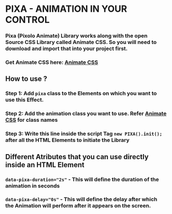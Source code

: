 # PIXA - ANIMATION IN YOUR CONTROL

### Pixa (Pixolo Animate) Library works along with the open Source CSS Library called Animate CSS. So you will need to download and import that into your project first.
### Get Animate CSS here: [Animate CSS](https://daneden.github.io/animate.css/)

## How to use ?

### Step 1: Add `pixa` class to the Elements on which you want to use this Effect.
### Step 2: Add the animation class you want to use. Refer [Animate CSS](https://daneden.github.io/animate.css/) for class names
### Step 3: Write this line inside the script Tag `new PIXA().init();` after all the HTML Elements to initiate the Library

## Different Atributes that you can use directly inside an HTML Element

### `data-pixa-duration="2s"` - This will define the duration of the animation in seconds
### `data-pixa-delay="0s"` - This will define the delay after which the Animation will perform after it appears on the screen. 
